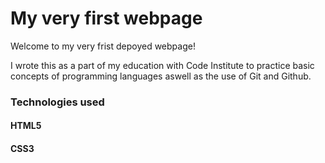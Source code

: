 # My very first webpage

Welcome to my very frist depoyed webpage!

I wrote this as a part of my education with Code Institute 
to practice basic concepts of programming languages aswell as the use of Git and Github.


### Technologies used
#### HTML5
#### CSS3

